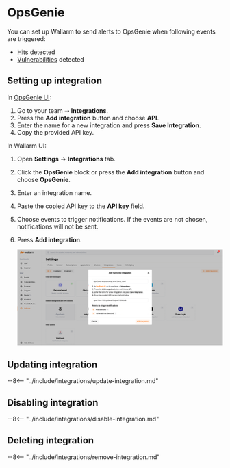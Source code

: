 # OpsGenie

You can set up Wallarm to send alerts to OpsGenie when following events are triggered:

* [Hits](../../../glossary-en.md#hit) detected
* [Vulnerabilities](../../../glossary-en.md#vulnerability) detected

## Setting up integration

In [OpsGenie UI](https://app.opsgenie.com/teams/list):

1. Go to your team ➝ **Integrations**.
5. Press the **Add integration** button and choose **API**.
6. Enter the name for a new integration and press **Save Integration**.
7. Copy the provided API key.

In Wallarm UI:

1. Open **Settings** → **Integrations** tab.
2. Click the **OpsGenie** block or press the **Add integration** button and choose **OpsGenie**.
3. Enter an integration name.
4. Paste the copied API key to the **API key** field.
5. Choose events to trigger notifications. If the events are not chosen, notifications will not be sent.
6. Press **Add integration**.

    ![!OpsGenie integration](../../../images/user-guides/settings/integrations/add-opsgenie-integration.png)

## Updating integration

--8<-- "../include/integrations/update-integration.md"

## Disabling integration

--8<-- "../include/integrations/disable-integration.md"

## Deleting integration

--8<-- "../include/integrations/remove-integration.md"
